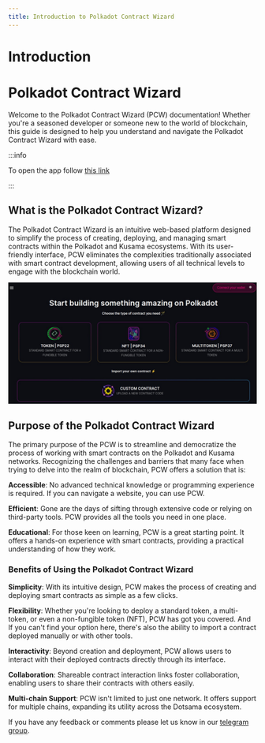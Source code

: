 ```yaml
---
title: Introduction to Polkadot Contract Wizard
---
```


# Introduction 
# Polkadot Contract Wizard 

Welcome to the Polkadot Contract Wizard (PCW) documentation! Whether you're a seasoned developer or someone new to the world of blockchain, this guide is designed to help you understand and navigate the Polkadot Contract Wizard with ease.

:::info

To open the app follow [this link](https://contractwizard.xyz)

:::

## What is the Polkadot Contract Wizard?

The Polkadot Contract Wizard is an intuitive web-based platform designed to simplify the process of creating, deploying, and managing smart contracts within the Polkadot and Kusama ecosystems. With its user-friendly interface, PCW eliminates the complexities traditionally associated with smart contract development, allowing users of all technical levels to engage with the blockchain world.

![Contract Wizard Img](../../assets/landing.png)

## Purpose of the Polkadot Contract Wizard

The primary purpose of the PCW is to streamline and democratize the process of working with smart contracts on the Polkadot and Kusama networks. Recognizing the challenges and barriers that many face when trying to delve into the realm of blockchain, PCW offers a solution that is:

**Accessible**: No advanced technical knowledge or programming experience is required. If you can navigate a website, you can use PCW.

**Efficient**: Gone are the days of sifting through extensive code or relying on third-party tools. PCW provides all the tools you need in one place.

**Educational**: For those keen on learning, PCW is a great starting point. It offers a hands-on experience with smart contracts, providing a practical understanding of how they work.

### Benefits of Using the Polkadot Contract Wizard

**Simplicity**: With its intuitive design, PCW makes the process of creating and deploying smart contracts as simple as a few clicks.

**Flexibility**: Whether you're looking to deploy a standard token, a multi-token, or even a non-fungible token (NFT), PCW has got you covered. And If you can't find your option here, there's also the ability to import a contract deployed manually or with other tools.

**Interactivity**: Beyond creation and deployment, PCW allows users to interact with their deployed contracts directly through its interface.

**Collaboration**: Shareable contract interaction links foster collaboration, enabling users to share their contracts with others easily.

**Multi-chain Support**: PCW isn't limited to just one network. It offers support for multiple chains, expanding its utility across the Dotsama ecosystem.

If you have any feedback or comments please let us know in our [telegram group](https://t.me/+u5M4K7vKfbQxZjMx).